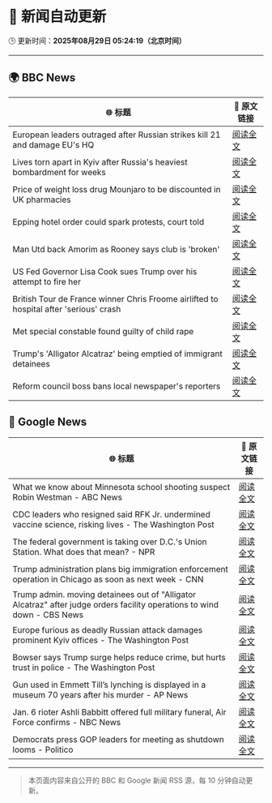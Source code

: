 # 🧠 新闻自动更新

🕒 更新时间：**2025年08月29日 05:24:19（北京时间）**

---

## 🌍 BBC News

| 🌐 标题 | 🔗 原文链接 |
|--------|-------------|
| European leaders outraged after Russian strikes kill 21 and damage EU's HQ | [阅读全文](https://www.bbc.com/news/articles/cvg3y7m2gz0o?at_medium=RSS&at_campaign=rss) |
| Lives torn apart in Kyiv after Russia's heaviest bombardment for weeks | [阅读全文](https://www.bbc.com/news/articles/cj3ld2r2206o?at_medium=RSS&at_campaign=rss) |
| Price of weight loss drug Mounjaro to be discounted in UK pharmacies | [阅读全文](https://www.bbc.com/news/articles/cvg3ykg4jrro?at_medium=RSS&at_campaign=rss) |
| Epping hotel order could spark protests, court told | [阅读全文](https://www.bbc.com/news/articles/cpqv01lxvyro?at_medium=RSS&at_campaign=rss) |
| Man Utd back Amorim as Rooney says club is 'broken' | [阅读全文](https://www.bbc.com/sport/football/articles/c3v3470zl3lo?at_medium=RSS&at_campaign=rss) |
| US Fed Governor Lisa Cook sues Trump over his attempt to fire her | [阅读全文](https://www.bbc.com/news/articles/c1dxl6ry4y3o?at_medium=RSS&at_campaign=rss) |
| British Tour de France winner Chris Froome airlifted to hospital after 'serious' crash | [阅读全文](https://www.bbc.com/sport/cycling/articles/c4glv348xjwo?at_medium=RSS&at_campaign=rss) |
| Met special constable found guilty of child rape | [阅读全文](https://www.bbc.com/news/articles/c0ml30vgykro?at_medium=RSS&at_campaign=rss) |
| Trump's 'Alligator Alcatraz' being emptied of immigrant detainees | [阅读全文](https://www.bbc.com/news/articles/c39dm3kv4exo?at_medium=RSS&at_campaign=rss) |
| Reform council boss bans local newspaper's reporters | [阅读全文](https://www.bbc.com/news/articles/cger45p0lv0o?at_medium=RSS&at_campaign=rss) |

## 📰 Google News

| 🌐 标题 | 🔗 原文链接 |
|--------|-------------|
| What we know about Minnesota school shooting suspect Robin Westman - ABC News | [阅读全文](https://news.google.com/rss/articles/CBMilwFBVV95cUxNWXpScE1IamJ3bHRqM2VoTmNoZXpIRDRjbDRRYlc2ZTZ0VGZ3X09OQTA2SkcyUHRCdXpTRmRPLVpXQ3IwRTZ6X0wyd2FDT3NfQzZGQnNBNFU1eUFVM01yWWVoLTRWaFY4VENOTnFkQXJqNS1mNThoWnJEazJvTEUzV19veWRteEpnekRhTDh4c3FSOW4yQjg00gGcAUFVX3lxTFBNcXo2d1YzNzlPeG9fVGpVX1BCQXY2UHpZclhHdllKTTBPNmZyOTFHWTJuLWdtWDFCMTlaVUJFTVh0Z3RtMXZYUkMyNVVhNEVFdEZEQzlLUlFNMGhnTnRZTldIUWN6RmF4b1VxcWNaQTAyeXExS2lHMElVSFBiNVRVa2RwYnlHTkZReGNzemxkZmVHMFRvdk5memJYeQ?oc=5) |
| CDC leaders who resigned said RFK Jr. undermined vaccine science, risking lives - The Washington Post | [阅读全文](https://news.google.com/rss/articles/CBMijwFBVV95cUxNMTBnMDVkVmxJU1Jlam5OYjB4VjVnY1E0d2ZBbUlqamYzWDcyY0Rxd2pFVk93emtWbjZVcnBON0RPdjQ4SEg2U2tHWXQ1a0V0Y25iYV9XRC1HbVJEN0p0MWJLTDZyWmpHSEhsUzlGX243aXNxbElOay13QUk2bE0zT2I3YjdqZWszeFhUZ2ZBdw?oc=5) |
| The federal government is taking over D.C.'s Union Station. What does that mean? - NPR | [阅读全文](https://news.google.com/rss/articles/CBMihwFBVV95cUxNYXlCR3JZQmxGYy1DRTdtQTMyYlhJdWpsUTlQRVgtU0FHSXFveFd1bVc0eV9Rai10OWlDbkFiaXZmQ0JaeUFmX1VpN0tGel9EU2ktSDRWbEhmbU9rTWZTWkhHWUxBc2xDUUhIQUw4NV8yZnRBVUI2ZjJyaFRFU3NYREdDZklvNHM?oc=5) |
| Trump administration plans big immigration enforcement operation in Chicago as soon as next week - CNN | [阅读全文](https://news.google.com/rss/articles/CBMijwFBVV95cUxPTmp1TW9KODNvS0lHQnhhaEpBX0NZZ3IyRnE2U0dJNXlFVlhld2k2Z1lYeURhMGZoQ3E5MVFQcEZQODRmTWNrc1hNOVNZQ2RaS3ZKdzd2eUhPNk12SnE5dEhiQm40Z0pwYTdKRmZBbklKYUNyZmhRcWR0bHV6SEVhbGl5ZEZQV2xLV0Q1eHcxdw?oc=5) |
| Trump admin. moving detainees out of "Alligator Alcatraz" after judge orders facility operations to wind down - CBS News | [阅读全文](https://news.google.com/rss/articles/CBMilgFBVV95cUxOTEp6eklqQVBVaFhsRE1RbHdDU1NYay1DdDdfaHR4UlVIUnVhZmRKeUNnSUNOT3lBZzlLOUFuZ3VGT2h2bTJTUy1Vd1RqQ0RJaWdmQzZTNVZWWEk2RWgzb3NKSkJyYVhqcVNjVHJwdk9ta05JaHNZMWN2WG9taWZhLTdhUlJrYzhYSExIUzF1V0lsLXViVWfSAZsBQVVfeXFMTzFyMWp3QldPNl9Ndnhldml0LWw2YVV5VTV2VXoteV9JeE5jWWxITnN4NkhqZF9jQ0JyUjF0UjVPWnRHWEMwRGxHdVc2ckNkYUs3YjRlSjd4eVY3MWVJcHNjeEYtRkdFSUdlczdIMTNjTjV1dFRaY1RxNTBqMmpKbDktd1RnNGFCQk5UUnhMLWYwOXFTM2RWVWFYSTA?oc=5) |
| Europe furious as deadly Russian attack damages prominent Kyiv offices - The Washington Post | [阅读全文](https://news.google.com/rss/articles/CBMihgFBVV95cUxQV1NiY1lOaHZ6RmdoQU51U1hHX0czai1EN19ValloOVptaVFkRHBJai0tYkJULVl0aWFKVmVjUWFyMFk3LXlnNms2UmhJTnJMY2RyQkxNcm53OTRFYk9EMUROYUhXMGtGQl9DNWtPQ2N6bnJEdDJuU1dyM2RBV29CbVVKWWRsQQ?oc=5) |
| Bowser says Trump surge helps reduce crime, but hurts trust in police - The Washington Post | [阅读全文](https://news.google.com/rss/articles/CBMiogFBVV95cUxOVjZ1OXUxQ0F6V1oyS0hya1lNREVOV3ZHOFR5Z1MxRTN3WWZkTjFqVVdiUEM4UDM0RzZ3cXNsR3oyUmxOMUdHMW1UNDVDN2J6N2J1NWN1TDBtWXFTbFk2NTM4Y1l4Nk1MdElFUFM4RVNEVXNzWlFfcVJpQ0tIbDdqUHR1UXVoZnF3T2dIRTdTSzBZaEY5Wk5HdnMxQkJyOFJWZWc?oc=5) |
| Gun used in Emmett Till’s lynching is displayed in a museum 70 years after his murder - AP News | [阅读全文](https://news.google.com/rss/articles/CBMipwFBVV95cUxQMFJ6Q2FnRTFqOUlHOTJkOWRKaFZkcGFya2lQMnJJNVpKdFR6MldHZUlYTm9iSzkyQTl3NjhPWXM3WVFiUlRKc3FuTXM4RENvNGdsVzRSdWlZaUZuZlVVRVp5Y0JNOEtWMXAtRUtRNFlBSy0wWm9TWHR3MWFVanlCYmFwb0dOOHlwckRVY0FodnVXZzE3UG53YldSb3VTSm1QU3drbnA0aw?oc=5) |
| Jan. 6 rioter Ashli Babbitt offered full military funeral, Air Force confirms - NBC News | [阅读全文](https://news.google.com/rss/articles/CBMiugFBVV95cUxQT2VsQjQ5MElQMG4yQS1DeUY4WGlIUzFqemtJdVVNRDFwX2tJTTJtSWNxemdWTjdTVUtPU0ZlR2hCTTZ4WWE5MlZ5aFlOSF95c1VUSDhaXzYtaXZMa2JqSkdJNEFERmhQZklSTHFBVUFJODIyaDhEMHJwNTk0Vy0wWFBDcjQxcWVLYmNmeTBVVmVUeGZTRXJFMk9vSXhDUTFEbWVCaEUxRm1JVEVYWjBOa2xSSXRlcnoxZXfSAVZBVV95cUxNWXE1Vl9PWHhWQmxrdk1kMkVaVlVYSjY1VXdRVHU2N2pNS2MzNFJ6S29qS211RUVhQ1czZlVuSU1WRVFETjNOWWVoMW5qQUtJSk5NVWFBZw?oc=5) |
| Democrats press GOP leaders for meeting as shutdown looms - Politico | [阅读全文](https://news.google.com/rss/articles/CBMiqwFBVV95cUxOSjVhUnZ4TElLb2xBVFUwOUlwNDhnUFE0RE5wWVY5OVF0T0hoMTVIdi1FajhOQUV4M1JzZTh3MlUxdVA3bkdtcDI3STB2VDQwZ0RPQXF2ZjFHaWYzaVZSNXV0UEoxRlJiNjVDQXQ3ZFVSU2VmMk0xZ1ZMbk9ySGRIZFBvdWJWMEJNY0NMNjFIYjYzMEZRNUdMUlNDWXpOZU4waXkxYzE2UmlJejQ?oc=5) |

---
> 本页面内容来自公开的 BBC 和 Google 新闻 RSS 源，每 10 分钟自动更新。